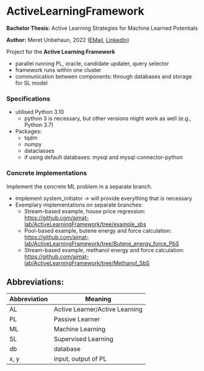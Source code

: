 # ActiveLearningFramework

**Bachelor Thesis:** Active Learning Strategies for Machine Learned Potentials

**Author:** Meret Unbehaun, 2022 ([EMail](mailto:meret.unbehaun@outlook.com), [LinkedIn](https://linkedin.com/in/meret-unbehaun-056467227))

Project for the **Active Learning Framework**

- parallel running PL, oracle, candidate updater, query selector
- framework runs within one cluster
- communication between components: through databases and storage for SL model

### Specifications

- utilised Python 3.10 
  - python 3 is necessary, but other versions might work as well (e.g., Python 3.7)
- Packages:
  - tqdm
  - numpy
  - dataclasses
  - if using default databases: mysql and mysql-connector-python
  
### Concrete implementations

Implement the concrete ML problem in a separate branch.
- Implement system_initiator -> will provide everything that is necessary
- Exemplary implementations on separate branches:
  - Stream-based example, house price regression: https://github.com/aimat-lab/ActiveLearningFramework/tree/example_sbs
  - Pool-based example, butene energy and force calculation: https://github.com/aimat-lab/ActiveLearningFramework/tree/Butene_energy_force_PbS
  - Stream-based example, methanol energy and force calculation: https://github.com/aimat-lab/ActiveLearningFramework/tree/Methanol_SbS

## Abbreviations:

| Abbreviation | Meaning                        |
|--------------|--------------------------------|
| AL           | Active Learner/Active Learning |
| PL           | Passive Learner                |
| ML           | Machine Learning               |
| SL           | Supervised Learning            |
| db           | database                       |
| x, y         | input, output of PL            |

